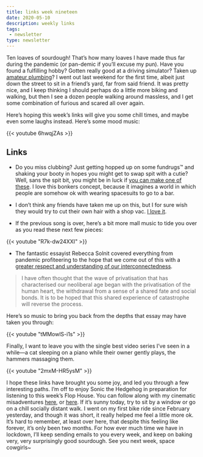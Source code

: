 ```yaml
---
title: links week nineteen
date: 2020-05-10
description: weekly links
tags:
 - newsletter
type: newsletter
---
```


Ten loaves of sourdough! That’s how many loaves I have made thus far during the pandemic (or pan-demic if you’ll excuse my pun). Have you found a fulfilling hobby? Gotten really good at a driving simulator? Taken up [amateur plumbing](https://www.cowaymega.com/product/coway-bidetmega-400/)? I went out last weekend for the first time, albeit just down the street to sit in a friend’s yard, far from said friend. It was pretty nice, and I keep thinking I should perhaps do a little more biking and walking, but then I see a dozen people walking around massless, and I get some combination of furious and scared all over again. 

Here’s hoping this week’s links will give you some chill times, and maybe even some laughs instead. Here’s some mood music:

{{< youtube 6hwqjZAs >}}

## Links

- Do you miss clubbing? Just getting hopped up on some fundrugs™ and shaking your booty in hopes you might get to swap spit with a cutie? Well, sans the spit bit, you might be in luck if [you can make one of these](https://www.core77.com/posts/98066/No-Social-Distancing-Required-Personal-Protective-Suit-Concept-Designed-for-Nightlife). I love this bonkers concept, because it imagines a world in which people are somehow ok with wearing spacesuits to go to a bar.
- I don’t think any friends have taken me up on this, but I for sure wish they would try to cut their own hair with a shop vac. [I love it](https://gizmodo.com/i-cut-my-hair-with-a-vacuum-cleaner-and-oh-man-i-think-1843204420).


- If the previous song is over, here’s a bit more mall music to tide you over as you read these next few pieces:

{{< youtube "R7k-dw24XXI" >}}

- The fantastic essayist Rebecca Solnit covered everything from pandemic profiteering to the hope that we come out of this with a [greater respect and understanding of our interconnectedness](https://www.theguardian.com/world/2020/apr/07/what-coronavirus-can-teach-us-about-hope-rebecca-solnit).

> I have often thought that the wave of privatisation that has characterised our neoliberal age began with the privatisation of the human heart, the withdrawal from a sense of a shared fate and social bonds. It is to be hoped that this shared experience of catastrophe will reverse the process.

Here’s so music to bring you back from the depths that essay may have taken you through:

{{< youtube "tMMowlS-i1s" >}}

Finally, I want to leave you with the single best video series I’ve seen in a while—a cat sleeping on a piano while their owner gently plays, the hammers massaging them.

{{< youtube "2mxM-HR5ysM" >}}

I hope these links have brought you some joy, and led you through a few interesting paths. I’m off to enjoy Sonic the Hedgehog in preparation for listening to this week’s Flop House. You can follow along with my cinematic misadventures [here](/movies), or [here](https://www.letterboxd.com/brookshelley/films/). If it’s sunny today, try to sit by a window or go on a chill socially distant walk. I went on my first bike ride since February yesterday, and though it was short, it really helped me feel a little more ok. It’s hard to remember, at least over here, that despite this feeling like forever, it’s only been two months. For how ever much time we have in lockdown, I’ll keep sending emails to you every week, and keep on baking very, very surprisingly good sourdough. See you next week, space cowgirls~ 
